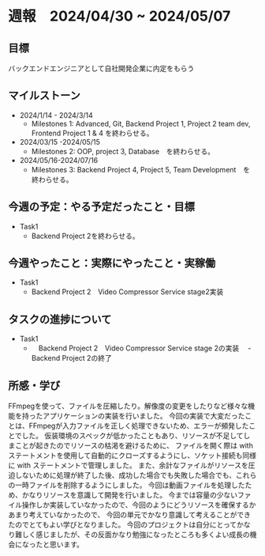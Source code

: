 # 週報　2024/04/30 ~ 2024/05/07
## 目標   
バックエンドエンジニアとして自社開発企業に内定をもらう

## マイルストーン
- 2024/1/14 - 2024/3/14
  - Milestones 1: Advanced, Git, Backend Project 1, Project 2 team dev, Frontend Project 1 & 4 を終わらせる。
- 2024/03/15 -2024/05/15
  - Milestones 2: OOP, project 3, Database　を終わらせる。
- 2024/05/16-2024/07/16
  - Milestones 3: Backend Project 4, Project 5, Team Development　を終わらせる。
   
## 今週の予定：やる予定だったこと・目標
  - Task1
    - Backend Project 2を終わらせる。

## 今週やったこと：実際にやったこと・実稼働
- Task1
  - Backend Project 2　Video Compressor Service stage2実装

## タスクの進捗について
- Task1
  - 　Backend Project 2　Video Compressor Service stage 2の実装
　-  Backend Project 2の終了

## 所感・学び

FFmpegを使って、ファイルを圧縮したり。解像度の変更をしたりなど様々な機能を持ったアプリケーションの実装を行いました。
今回の実装で大変だったことは、FFmpegが入力ファイルを正しく処理できないため、エラーが頻発したことでした。
仮装環境のスペックが低かったこともあり、リソースが不足してしまことが起きたのでリソースの枯渇を避けるために、
ファイルを開く際は with ステートメントを使用して自動的にクローズするようにし、ソケット接続も同様に with ステートメントで管理しました。
また、余計なファイルがリソースを圧迫しないために処理が終了した後、成功した場合でも失敗した場合でも、これらの一時ファイルを削除するようにしました。
今回は動画ファイルを処理したため、かなりリソースを意識して開発を行いました。
今までは容量の少ないファイル操作しか実装していなかったので、今回のようにどうリソースを確保するかあまり考えていなかったので、
今回の単元でかなり意識して考えることができたのでとてもよい学びとなりました。
今回のプロジェクトは自分にとってかなり難しく感じましたが、その反面かなり勉強になったところも多くよい成長の機会になったと思います。

